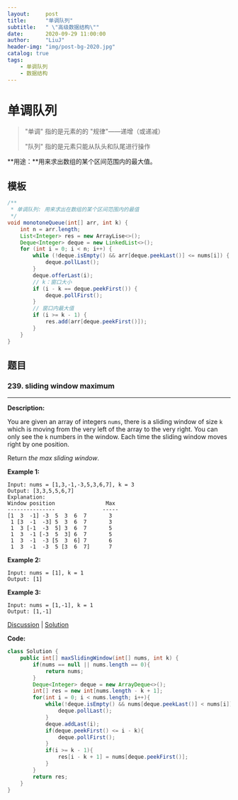 ```yaml
---
layout:     post
title:      "单调队列"
subtitle:   " \"高级数据结构\""
date:       2020-09-29 11:00:00
author:     "LiuJ"
header-img: "img/post-bg-2020.jpg"
catalog: true
tags:
    - 单调队列
    - 数据结构
---
```


# 单调队列

> "单调" 指的是元素的的 "规律"——递增（或递减）
>
> "队列" 指的是元素只能从队头和队尾进行操作

**用途：**用来求出数组的某个区间范围内的最大值。

## 模板

```java
/**
 * 单调队列: 用来求出在数组的某个区间范围内的最值
 */
void monotoneQueue(int[] arr, int k) {
    int n = arr.length;
    List<Integer> res = new ArrayLise<>();
    Deque<Integer> deque = new LinkedList<>();
    for (int i = 0; i < n; i++) {
        while (!deque.isEmpty() && arr[deque.peekLast()] <= nums[i]) {
            deque.pollLast();
        }
        deque.offerLast(i);
        // k：窗口大小
        if (i - k == deque.peekFirst()) {
            deque.pollFirst();
        }
        // 窗口内最大值
        if (i >= k - 1) {
            res.add(arr[deque.peekFirst()]);
        }
    }
}
```

## 题目

### 239. sliding window maximum

------

**Description:**

You are given an array of integers `nums`, there is a sliding window of size `k` which is moving from the very left of the array to the very right. You can only see the `k` numbers in the window. Each time the sliding window moves right by one position.

Return *the max sliding window*.

**Example 1:**

```
Input: nums = [1,3,-1,-3,5,3,6,7], k = 3
Output: [3,3,5,5,6,7]
Explanation: 
Window position                Max
---------------               -----
[1  3  -1] -3  5  3  6  7       3
 1 [3  -1  -3] 5  3  6  7       3
 1  3 [-1  -3  5] 3  6  7       5
 1  3  -1 [-3  5  3] 6  7       5
 1  3  -1  -3 [5  3  6] 7       6
 1  3  -1  -3  5 [3  6  7]      7
```

**Example 2:**

```
Input: nums = [1], k = 1
Output: [1]
```

**Example 3:**

```
Input: nums = [1,-1], k = 1
Output: [1,-1]
```

[Discussion](https://leetcode.com/problems/sliding-window-maximum/discuss/?currentPage=1&orderBy=most_votes&query=) | [Solution](https://leetcode.com/problems/sliding-window-maximum/solution/)

**Code:**

```java
class Solution {
    public int[] maxSlidingWindow(int[] nums, int k) {
        if(nums == null || nums.length == 0){
            return nums;
        }
        Deque<Integer> deque = new ArrayDeque<>();
        int[] res = new int[nums.length - k + 1];
        for(int i = 0; i < nums.length; i++){
            while(!deque.isEmpty() && nums[deque.peekLast()] < nums[i]){
                deque.pollLast();
            }
            deque.addLast(i);
            if(deque.peekFirst() <= i - k){
                deque.pollFirst();
            }
            if(i >= k - 1){
                res[i - k + 1] = nums[deque.peekFirst()];
            }
        }
        return res;
    }
}
```

